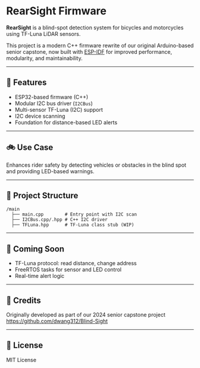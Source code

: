 # RearSight Firmware

**RearSight** is a blind-spot detection system for bicycles and motorcycles using TF-Luna LiDAR sensors.

This project is a modern C++ firmware rewrite of our original Arduino-based senior capstone, now built with [ESP-IDF](https://docs.espressif.com/projects/esp-idf/en/latest/esp32/) for improved performance, modularity, and maintainability.

---

## 🔧 Features

- ESP32-based firmware (C++)
- Modular I2C bus driver (`I2CBus`)
- Multi-sensor TF-Luna (I2C) support
- I2C device scanning
- Foundation for distance-based LED alerts

---

## 🚲 Use Case

Enhances rider safety by detecting vehicles or obstacles in the blind spot and providing LED-based warnings.

---

## 📁 Project Structure

```text
/main
  ├── main.cpp        # Entry point with I2C scan
  ├── I2CBus.cpp/.hpp # C++ I2C driver
  ├── TFLuna.hpp      # TF-Luna class stub (WIP)
```

---

## 🚧 Coming Soon

- TF-Luna protocol: read distance, change address
- FreeRTOS tasks for sensor and LED control
- Real-time alert logic

---

## 🧠 Credits

Originally developed as part of our 2024 senior capstone project 
https://github.com/dwang312/Blind-Sight

---

## 📜 License
MIT License



